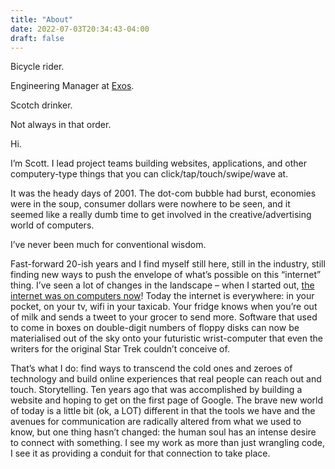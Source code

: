 ```yaml
---
title: "About"
date: 2022-07-03T20:34:43-04:00
draft: false
---
```


Bicycle rider.

Engineering Manager at [Exos](https://teamexos.com).

Scotch drinker.

Not always in that order.

Hi.

I’m Scott. I lead project teams building websites, applications, and other computery-type things that you can click/tap/touch/swipe/wave at.

It was the heady days of 2001. The dot-com bubble had burst, economies were in the soup, consumer dollars were nowhere to be seen, and it seemed like a really dumb time to get involved in the creative/advertising world of computers.

I’ve never been much for conventional wisdom.

Fast-forward 20-ish years and I find myself still here, still in the industry, still finding new ways to push the envelope of what’s possible on this “internet” thing. I’ve seen a lot of changes in the landscape – when I started out, [the internet was on computers now](http://www.youtube.com/watch?v=YozC8yFrZKI)! Today the internet is everywhere: in your pocket, on your tv, wifi in your taxicab. Your fridge knows when you’re out of milk and sends a tweet to your grocer to send more. Software that used to come in boxes on double-digit numbers of floppy disks can now be materialised out of the sky onto your futuristic wrist-computer that even the writers for the original Star Trek couldn’t conceive of.

That’s what I do: find ways to transcend the cold ones and zeroes of technology and build online experiences that real people can reach out and touch. Storytelling. Ten years ago that was accomplished by building a website and hoping to get on the first page of Google. The brave new world of today is a little bit (ok, a LOT) different in that the tools we have and the avenues for communication are radically altered from what we used to know, but one thing hasn’t changed: the human soul has an intense desire to connect with something. I see my work as more than just wrangling code, I see it as providing a conduit for that connection to take place.
